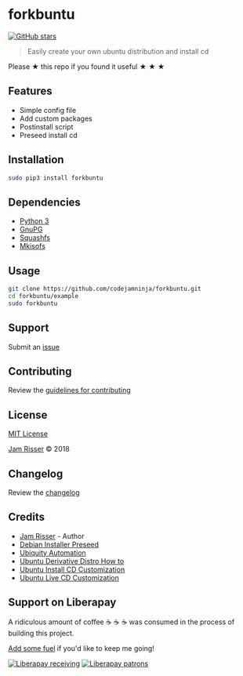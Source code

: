 # forkbuntu

[![GitHub stars](https://img.shields.io/github/stars/codejamninja/forkbuntu.svg?style=social&label=Stars)](https://github.com/codejamninja/forkbuntu)

> Easily create your own ubuntu distribution and install cd

Please ★ this repo if you found it useful ★ ★ ★


## Features

* Simple config file
* Add custom packages
* Postinstall script
* Preseed install cd


## Installation

```sh
sudo pip3 install forkbuntu
```


## Dependencies

* [Python 3](https://www.python.org/download/releases/3.0)
* [GnuPG](https://www.gnupg.org)
* [Squashfs](http://squashfs.sourceforge.net)
* [Mkisofs](https://sourceforge.net/projects/cdrtools/files/mkisofs/old)


## Usage

```sh
git clone https://github.com/codejamninja/forkbuntu.git
cd forkbuntu/example
sudo forkbuntu
```


## Support

Submit an [issue](https://github.com/codejamninja/forkbuntu/issues/new)


## Contributing

Review the [guidelines for contributing](https://github.com/codejamninja/forkbuntu/blob/master/CONTRIBUTING.md)


## License

[MIT License](https://github.com/codejamninja/forkbuntu/blob/master/LICENSE)

[Jam Risser](https://codejam.ninja) © 2018


## Changelog

Review the [changelog](https://github.com/codejamninja/forkbuntu/blob/master/CHANGELOG.md)


## Credits

* [Jam Risser](https://codejam.ninja) - Author
* [Debian Installer Preseed](https://people.debian.org/~plessy/DebianInstallerDebconfTemplates.html)
* [Ubiquity Automation](https://wiki.ubuntu.com/UbiquityAutomation)
* [Ubuntu Derivative Distro How to](https://wiki.ubuntu.com/DerivativeDistroHowto)
* [Ubuntu Install CD Customization](https://help.ubuntu.com/community/InstallCDCustomization)
* [Ubuntu Live CD Customization](https://help.ubuntu.com/community/LiveCDCustomization)


## Support on Liberapay

A ridiculous amount of coffee ☕ ☕ ☕ was consumed in the process of building this project.

[Add some fuel](https://liberapay.com/codejamninja/donate) if you'd like to keep me going!

[![Liberapay receiving](https://img.shields.io/liberapay/receives/codejamninja.svg?style=flat-square)](https://liberapay.com/codejamninja/donate)
[![Liberapay patrons](https://img.shields.io/liberapay/patrons/codejamninja.svg?style=flat-square)](https://liberapay.com/codejamninja/donate)
